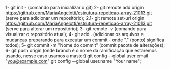 1- git init - (comando para inicializar o git)
2- git remote add origin https://github.com/MariaAngelotti/estrutura-repeticao-array-21013.git (serve para adicionar um repositório);
2.1- git remote set-url origin https://github.com/MariaAngelotti/estrutura-repeticao-array-21013.git (serve para alterar um repositório);
3- git remote -v (comando para visualizar o repositório atual);
4- git add . (adicionar os arquivos e mudanças preparando para executar um commit - onde "." (ponto) significa todos);
5- git commit -m "Nome do commit" (commit pacote de alterações);
6- git push origin (onde branch é o nome da ramificação que estaremos usando, nesse caso usamos a master) git config --global user.email "you@example.com" git config --global user.name "Your name";